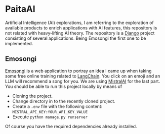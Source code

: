 # PaitaAI

Artificial Intelligence (AI) explorations, I am referring to the exploration of available products to enrich applications with AI features, this repository is not related with heavy-lifting AI theory.
The repository is a [Django](https://www.djangoproject.com) project consisting of several applications. Being Emosongi the first one to be implemented.

## Emosongi
[Emosongi](https://calebjosue.pythonanywhere.com/emosongi) is a web application to portray an idea I came up when taking some free online training related to [LangChain](https://www.langchain.com). You click on an emoji and an LLM will recommend a song for you. We are using [MistralAI](https://mistral.ai) for the last part.
You should be able to run this project locally by means of
* Cloning the project.
* Change directory in to the recently cloned project.
* Create a `.env` file with the following content: `MISTRAL_API_KEY:YOUR_API_KEY_VALUE`
* Execute `python manage.py runserver`

Of course you have the required dependencies already installed.
